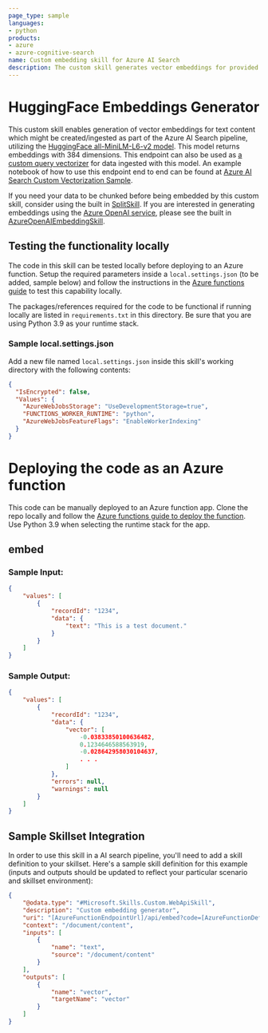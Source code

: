 ```yaml
---
page_type: sample
languages:
- python
products:
- azure
- azure-cognitive-search
name: Custom embedding skill for Azure AI Search
description: The custom skill generates vector embeddings for provided content with the [HuggingFace all-MiniLM-L6-v2 model](https://huggingface.co/sentence-transformers/all-MiniLM-L6-v2).
---
```


# HuggingFace Embeddings Generator 

This custom skill enables generation of vector embeddings for text content which might be created/ingested as part of the Azure AI Search pipeline, utilizing the [HuggingFace all-MiniLM-L6-v2 model](https://huggingface.co/sentence-transformers/all-MiniLM-L6-v2). This model returns embeddings with 384 dimensions. This endpoint can also be used as [a custom query vectorizer](https://learn.microsoft.com/azure/search/vector-search-how-to-configure-vectorizer) for data ingested with this model. An example notebook of how to use this endpoint end to end can be found at [Azure AI Search Custom Vectorization Sample](https://github.com/Azure/cognitive-search-vector-pr/blob/main/demo-python/code/azure-search-custom-vectorization-sample.ipynb).

If you need your data to be chunked before being embedded by this custom skill, consider using the built in [SplitSkill](https://learn.microsoft.com/azure/search/cognitive-search-skill-textsplit). If you are interested in generating embeddings using the [Azure OpenAI service](https://learn.microsoft.com/azure/cognitive-services/openai/), please see the built in [AzureOpenAIEmbeddingSkill](https://learn.microsoft.com/azure/search/cognitive-search-skill-azure-openai-embedding).

## Testing the functionality locally

The code in this skill can be tested locally before deploying to an Azure function. Setup the required parameters inside a `local.settings.json` (to be added, sample below) and follow the instructions in the [Azure functions guide](https://learn.microsoft.com/azure/azure-functions/functions-develop-local) to test this capability locally.

The packages/references required for the code to be functional if running locally are listed in `requirements.txt` in this directory. Be sure that you are using Python 3.9 as your runtime stack.

### Sample local.settings.json

Add a new file named `local.settings.json` inside this skill's working directory with the following contents:

```json
{
  "IsEncrypted": false,
  "Values": {
    "AzureWebJobsStorage": "UseDevelopmentStorage=true",
    "FUNCTIONS_WORKER_RUNTIME": "python",
    "AzureWebJobsFeatureFlags": "EnableWorkerIndexing"
  }
}
```

# Deploying the code as an Azure function

This code can be manually deployed to an Azure function app. Clone the repo locally and follow the [Azure functions guide to deploy the function](https://learn.microsoft.com/azure/azure-functions/functions-develop-vs-code?tabs=python). Use Python 3.9 when selecting the runtime stack for the app.

## embed

### Sample Input:

```json
{
    "values": [
        {
            "recordId": "1234",
            "data": {
                "text": "This is a test document."
            }
        }
    ]
}

```

### Sample Output:

```json
{
    "values": [
        {
            "recordId": "1234",
            "data": {
                "vector": [
                    -0.03833850100636482,
                    0.1234646588563919,
                    -0.028642958030104637,
                    . . . 
                ]
            },
            "errors": null,
            "warnings": null
        }
    ]
}

```

## Sample Skillset Integration

In order to use this skill in a AI search pipeline, you'll need to add a skill definition to your skillset.
Here's a sample skill definition for this example (inputs and outputs should be updated to reflect your particular scenario and skillset environment):

```json
{
    "@odata.type": "#Microsoft.Skills.Custom.WebApiSkill",
    "description": "Custom embedding generator",
    "uri": "[AzureFunctionEndpointUrl]/api/embed?code=[AzureFunctionDefaultHostKey]",
    "context": "/document/content",
    "inputs": [
        {
            "name": "text",
            "source": "/document/content"
        }
    ],
    "outputs": [
        {
            "name": "vector",
            "targetName": "vector"
        }
    ]
}
```

